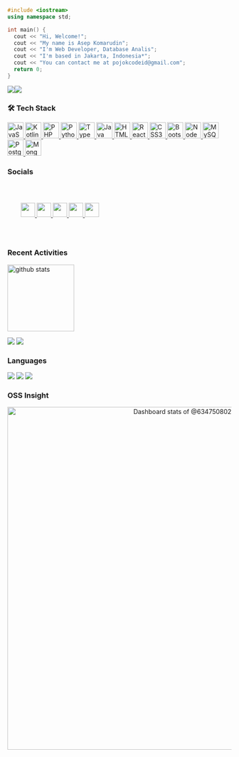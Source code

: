 <!-- ![home!](background2.png) -->
```cpp
#include <iostream>
using namespace std;

int main() {
  cout << "Hi, Welcome!";
  cout << "My name is Asep Komarudin";
  cout << "I'm Web Developer, Database Analis";
  cout << "I'm based in Jakarta, Indonesia*";
  cout << "You can contact me at pojokcodeid@gmail.com";
  return 0;
} 
```
<!--# Hi ![](https://user-images.githubusercontent.com/18350557/176309783-0785949b-9127-417c-8b55-ab5a4333674e.gif)My name is Asep Komarudin
## Web Developer, Database Analis
### 🌍  I'm based in Jakarta, Indonesia* 
### ✉️  You can contact me at [pojokcodeid@gmail.com](mailto:pojokcodeid@gmail.com)-->

<a href="https://www.github.com/pojokcodeid" target="_blank" rel="noreferrer"><img
src="https://img.shields.io/github/followers/pojokcodeid?logo=github&style=for-the-badge&color=0891b2&labelColor=1c1917" /></a><a href="https://www.twitter.com/pojokcodeid_" target="_blank" rel="noreferrer"><img
src="https://img.shields.io/twitter/follow/pojokcodeid_?logo=twitter&style=for-the-badge&color=0891b2&labelColor=1c1917"/></a>
  

### 🛠 Tech Stack
<p align="left">
    <a href="https://developer.mozilla.org/en-US/docs/Web/JavaScript" target="_blank" rel="noreferrer">
      <img src="https://raw.githubusercontent.com/danielcranney/readme-generator/main/public/icons/skills/javascript-colored.svg" width="36" height="36" alt="JavaScript" />
    </a>
    <a href="https://kotlinlang.org/" target="_blank" rel="noreferrer">
      <img src="https://raw.githubusercontent.com/danielcranney/readme-generator/main/public/icons/skills/kotlin-colored.svg" width="36" height="36" alt="Kotlin" />
    </a>
    <a href="https://www.php.net/" target="_blank" rel="noreferrer">
      <img src="https://raw.githubusercontent.com/danielcranney/readme-generator/main/public/icons/skills/php-colored.svg" width="36" height="36" alt="PHP" />
    </a>
    <a href="https://www.python.org/" target="_blank" rel="noreferrer">
      <img src="https://raw.githubusercontent.com/danielcranney/readme-generator/main/public/icons/skills/python-colored.svg" width="36" height="36" alt="Python" />
    </a>
    <a href="https://www.typescriptlang.org/" target="_blank" rel="noreferrer">
      <img src="https://raw.githubusercontent.com/danielcranney/readme-generator/main/public/icons/skills/typescript-colored.svg" width="36" height="36" alt="TypeScript" />
    </a>
    <a href="https://www.oracle.com/java/" target="_blank" rel="noreferrer">
      <img src="https://raw.githubusercontent.com/danielcranney/readme-generator/main/public/icons/skills/java-colored.svg" width="36" height="36" alt="Java" />
    </a>
    <a href="https://developer.mozilla.org/en-US/docs/Glossary/HTML5" target="_blank" rel="noreferrer">
      <img src="https://raw.githubusercontent.com/danielcranney/readme-generator/main/public/icons/skills/html5-colored.svg" width="36" height="36" alt="HTML5" />
    </a>
    <a href="https://reactjs.org/" target="_blank" rel="noreferrer">
      <img src="https://raw.githubusercontent.com/danielcranney/readme-generator/main/public/icons/skills/react-colored.svg" width="36" height="36" alt="React" />
    </a>
    <a href="https://www.w3.org/TR/CSS/#css" target="_blank" rel="noreferrer">
      <img src="https://raw.githubusercontent.com/danielcranney/readme-generator/main/public/icons/skills/css3-colored.svg" width="36" height="36" alt="CSS3" />
    </a>
    <a href="https://getbootstrap.com/" target="_blank" rel="noreferrer">
      <img src="https://raw.githubusercontent.com/danielcranney/readme-generator/main/public/icons/skills/bootstrap-colored.svg" width="36" height="36" alt="Bootstrap" />
    </a>
    <a href="https://nodejs.org/en/" target="_blank" rel="noreferrer">
      <img src="https://raw.githubusercontent.com/danielcranney/readme-generator/main/public/icons/skills/nodejs-colored.svg" width="36" height="36" alt="NodeJS" />
    </a>
    <a href="https://www.mysql.com/" target="_blank" rel="noreferrer">
      <img src="https://raw.githubusercontent.com/danielcranney/readme-generator/main/public/icons/skills/mysql-colored.svg" width="36" height="36" alt="MySQL" />
    </a>
    <a href="https://www.postgresql.org/" target="_blank" rel="noreferrer">
      <img src="https://raw.githubusercontent.com/danielcranney/readme-generator/main/public/icons/skills/postgresql-colored.svg" width="36" height="36" alt="PostgreSQL" />
    </a>
    <a href="https://www.mongodb.com/" target="_blank" rel="noreferrer">
      <img src="https://raw.githubusercontent.com/danielcranney/readme-generator/main/public/icons/skills/mongodb-colored.svg" width="36" height="36" alt="MongoDB" />
    </a>
</p>


### Socials
<p style="display: inline-block;padding:30px;" align="left">
    <a href="https://www.facebook.com/pojokcodeid" target="_blank" rel="noreferrer">
      <img src="https://raw.githubusercontent.com/danielcranney/readme-generator/main/public/icons/socials/facebook.svg" width="32" height="32" />
    </a> 
    <a href="https://www.github.com/pojokcodeid" target="_blank" rel="noreferrer">
      <img src="https://raw.githubusercontent.com/danielcranney/readme-generator/main/public/icons/socials/github.svg" width="32" height="32" />
    </a> 
    <a href="http://www.instagram.com/pojokcodeid_" target="_blank" rel="noreferrer">
      <img src="https://raw.githubusercontent.com/danielcranney/readme-generator/main/public/icons/socials/instagram.svg" width="32" height="32" />
    </a> 
    <a href="https://www.twitter.com/pojokcodeid_" target="_blank" rel="noreferrer">
      <img src="https://raw.githubusercontent.com/danielcranney/readme-generator/main/public/icons/socials/twitter.svg" width="32" height="32" />
    </a> 
    <a href="https://www.youtube.com/c/pojokcode" target="_blank" rel="noreferrer">
      <img src="https://raw.githubusercontent.com/danielcranney/readme-generator/main/public/icons/socials/youtube.svg" width="32" height="32" />
    </a>
</p>

### Recent Activities

<p align="left">
  <!-- <a href="https://github.com/pojokcodeid"><img alt="github stats" height="150px" src="https://github-readme-stats.vercel.app/api?username=pojokcodeid&count_private=true&show_icons=true&custom_title=GitHub%20Stats&hide_border=true&theme=transparent" /></a> -->
  <a href="https://github.com/pojokcodeid"><img alt="github stats" height="150px" src="https://github-readme-streak-stats.herokuapp.com/?user=pojokcodeid&theme=transparent&hide_border=true" /></a>
</p>

[![](http://github-profile-summary-cards.vercel.app/api/cards/profile-details?username=pojokcodeid&theme=transparent)](https://github.com/pojokcodeid)
[![](https://github-readme-activity-graph.vercel.app/graph?username=pojokcodeid&theme=github-dark-dimmed&custom_title=Contribution%20Graph%20in%20the%20last%2031%20days&hide_border=true)](https://github.com/pojokcodeid)

### Languages

[![](http://github-profile-summary-cards.vercel.app/api/cards/repos-per-language?username=pojokcodeid&theme=transparent)](https://github.com/pojokcodeid)
[![](http://github-profile-summary-cards.vercel.app/api/cards/most-commit-language?username=pojokcodeid&theme=transparent)](https://github.com/pojokcodeid)
[![](https://github-readme-stats.vercel.app/api/top-langs/?username=pojokcodeid&layout=compact&count_private=true&show_icons=true&theme=transparent&hide_border=true)](https://github.com/pojokcodeid)

### OSS Insight

<!-- Copy-paste in your Readme.md file -->

<a href="https://next.ossinsight.io/widgets/official/compose-user-dashboard-stats?user_id=12960671" target="_blank" style="display: block" align="center">
  <picture>
    <source media="(prefers-color-scheme: dark)" srcset="https://next.ossinsight.io/widgets/official/compose-user-dashboard-stats/thumbnail.png?user_id=12960671&image_size=auto&color_scheme=dark" width="771" height="auto">
    <img alt="Dashboard stats of @634750802" src="https://next.ossinsight.io/widgets/official/compose-user-dashboard-stats/thumbnail.png?user_id=12960671&image_size=auto&color_scheme=light" width="771" height="auto">
  </picture>
</a>

<!-- Made with [OSS Insight](https://ossinsight.io/) -->



<!--### Badges
  | MyGithub Stats  |  Summary  | 
  |-------------- | -------------- | 
  | ![Pojok Code GitHub stats](https://github-readme-stats.vercel.app/api?username=pojokcodeid&show_icons=true&theme=tokyonight) | [![GitHub Streak](https://github-readme-streak-stats.herokuapp.com/?user=pojokcodeid&theme=tokyonight)](https://git.io/streak-stats) | -->

<!--<a href="http://www.github.com/pojokcodeid"><img src="https://github-readme-stats.vercel.app/api?username=pojokcodeid&show_icons=true&hide=&count_private=true&title_color=0891b2&text_color=ffffff&icon_color=0891b2&bg_color=1c1917&hide_border=true&show_icons=true" alt="pojokcodeid's GitHub stats" /></a>-->

<!--<a href="https://github.com/pojokcodeid" align="left"><img src="https://github-readme-stats.vercel.app/api/top-langs/?username=pojokcodeid&theme=tokyonight&langs_count=10&custom_title=Top%20%Languages" alt="Top Languages" /></a>-->
